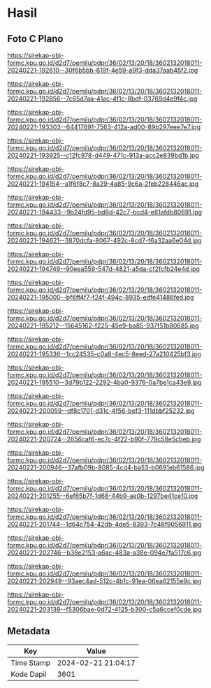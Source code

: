 # Hasil

## Foto C Plano

https://sirekap-obj-formc.kpu.go.id/d2d7/pemilu/pdpr/36/02/13/20/18/3602132018011-20240221-192610--30f6b5bb-619f-4e59-a9f3-dda37aab45f2.jpg

https://sirekap-obj-formc.kpu.go.id/d2d7/pemilu/pdpr/36/02/13/20/18/3602132018011-20240221-192856--7c65d7aa-41ac-4f1c-8bdf-03769d4e9f4c.jpg

https://sirekap-obj-formc.kpu.go.id/d2d7/pemilu/pdpr/36/02/13/20/18/3602132018011-20240221-193303--64417691-7563-412a-ad00-89b297eee7e7.jpg

https://sirekap-obj-formc.kpu.go.id/d2d7/pemilu/pdpr/36/02/13/20/18/3602132018011-20240221-193925--c12fc978-d449-471c-913a-acc2e839bd1b.jpg

https://sirekap-obj-formc.kpu.go.id/d2d7/pemilu/pdpr/36/02/13/20/18/3602132018011-20240221-194154--a1f6f8c7-8a29-4a85-9c6a-2feb228446ac.jpg

https://sirekap-obj-formc.kpu.go.id/d2d7/pemilu/pdpr/36/02/13/20/18/3602132018011-20240221-194433--9b24fd95-bd6d-42c7-bcd4-e81afdb80691.jpg

https://sirekap-obj-formc.kpu.go.id/d2d7/pemilu/pdpr/36/02/13/20/18/3602132018011-20240221-194621--3870dcfa-8067-492c-8cd7-f6a32aa6e04d.jpg

https://sirekap-obj-formc.kpu.go.id/d2d7/pemilu/pdpr/36/02/13/20/18/3602132018011-20240221-194749--90eea559-547d-4821-a5da-cf2fcfb24e4d.jpg

https://sirekap-obj-formc.kpu.go.id/d2d7/pemilu/pdpr/36/02/13/20/18/3602132018011-20240221-195000--bf6ff4f7-f24f-494c-8935-edfe41486fed.jpg

https://sirekap-obj-formc.kpu.go.id/d2d7/pemilu/pdpr/36/02/13/20/18/3602132018011-20240221-195212--15645162-f225-45e9-ba85-937f51b80685.jpg

https://sirekap-obj-formc.kpu.go.id/d2d7/pemilu/pdpr/36/02/13/20/18/3602132018011-20240221-195336--1cc24535-c0a8-4ec5-8eed-27a210425bf3.jpg

https://sirekap-obj-formc.kpu.go.id/d2d7/pemilu/pdpr/36/02/13/20/18/3602132018011-20240221-195510--3d79b122-2292-4ba0-9376-0a7be1ca43e9.jpg

https://sirekap-obj-formc.kpu.go.id/d2d7/pemilu/pdpr/36/02/13/20/18/3602132018011-20240221-200059--df8c1701-d31c-4f56-bef3-111dbbf25232.jpg

https://sirekap-obj-formc.kpu.go.id/d2d7/pemilu/pdpr/36/02/13/20/18/3602132018011-20240221-200724--2656caf6-ec7c-4f22-b90f-779c58e5cbeb.jpg

https://sirekap-obj-formc.kpu.go.id/d2d7/pemilu/pdpr/36/02/13/20/18/3602132018011-20240221-200946--37afb09b-8085-4cd4-ba53-b0691eb61586.jpg

https://sirekap-obj-formc.kpu.go.id/d2d7/pemilu/pdpr/36/02/13/20/18/3602132018011-20240221-201255--6ef65b7f-1d68-44b9-ae0b-1297be41ce10.jpg

https://sirekap-obj-formc.kpu.go.id/d2d7/pemilu/pdpr/36/02/13/20/18/3602132018011-20240221-201744--1d64c754-42db-4de5-8393-7c48f9056911.jpg

https://sirekap-obj-formc.kpu.go.id/d2d7/pemilu/pdpr/36/02/13/20/18/3602132018011-20240221-202746--b38e2153-a6ac-483a-a38e-094e7fa517c6.jpg

https://sirekap-obj-formc.kpu.go.id/d2d7/pemilu/pdpr/36/02/13/20/18/3602132018011-20240221-202949--93aec4ad-512c-4b1c-91ea-06ea62155e9c.jpg

https://sirekap-obj-formc.kpu.go.id/d2d7/pemilu/pdpr/36/02/13/20/18/3602132018011-20240221-203139--f5306bae-0d72-4125-b300-c5a6ccef0cde.jpg


## Metadata

| Key        | Value               |
| ---------- | ------------------- |
| Time Stamp | 2024-02-21 21:04:17 |
| Kode Dapil | 3601                |



